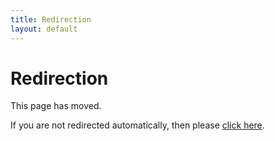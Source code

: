 ```yaml
---
title: Redirection
layout: default
---
```

# Redirection

This page has moved.

If you are not redirected automatically, then please [click here](/pages/software-architecture/general.html).

